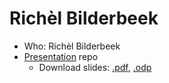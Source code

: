 # Richèl Bilderbeek

* Who: Richèl Bilderbeek
* [Presentation](https://github.com/richelbilderbeek/osu_talk_20230414) repo
    * Download slides: [.pdf](https://github.com/richelbilderbeek/osu_talk_20230414/blob/master/osu_talk_20230414.pdf), [.odp](https://github.com/richelbilderbeek/osu_talk_20230414/blob/master/osu_talk_20230414.odp)
